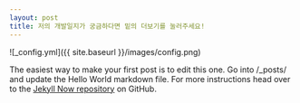```yaml
---
layout: post
title: 저의 개발일지가 궁금하다면 밑의 더보기를 눌러주세요!
---
```



![_config.yml]({{ site.baseurl }}/images/config.png)

The easiest way to make your first post is to edit this one. Go into /_posts/ and update the Hello World markdown file. For more instructions head over to the [Jekyll Now repository](https://github.com/barryclark/jekyll-now) on GitHub.